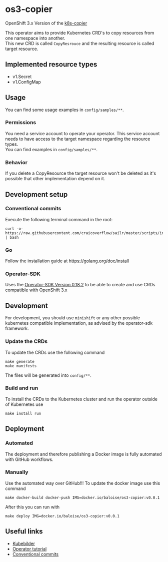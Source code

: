 # os3-copier
OpenShift 3.x Version of the [k8s-copier](https://github.com/dweber019/k8s-copier)

This operator aims to provide Kubernetes CRD's to copy resources from one namespace into another.  
This new CRD is called `CopyResrouce` and the resulting resource is called target resource.

## Implemented resource types
- v1.Secret
- v1.ConfigMap

## Usage
You can find some usage examples in `config/samples/**`.

### Permissions
You need a service account to operate your operator. This service account needs to have
access to the target namespace regarding the resource types.  
You can find examples in `config/samples/**`.

### Behavior
If you delete a CopyResource the target resource won't be deleted as it's possible that other implementation depend on it.

## Development setup
### Conventional commits
Execute the following terminal command in the root:
```
curl -o- https://raw.githubusercontent.com/craicoverflow/sailr/master/scripts/install.sh | bash
```
### Go
Follow the installation guide at https://golang.org/doc/install

### Operator-SDK
Uses the [Operator-SDK Version 0.18.2](https://github.com/operator-framework/operator-sdk/blob/v0.18.2) to be able to create and use CRDs compatible with OpenShift 3.x

## Development
For development, you should use `minishift` or any other possible kubernetes compatible implementation, as advised by the operator-sdk framework.

### Update the CRDs
To update the CRDs use the following command
```
make generate
make manifests
```
The files will be generated into `config/**`.

### Build and run
To install the CRDs to the Kubernetes cluster and run the operator outside of Kubernetes use
```
make install run
```

## Deployment
### Automated
The deployment and therefore publishing a Docker image is fully automated with GitHub workflows.

### Manually
Use the automated way over GitHub!!!
To update the docker image use this command
```
make docker-build docker-push IMG=docker.io/baloise/os3-copier:v0.0.1
```
After this you can run with
```
make deploy IMG=docker.io/baloise/os3-copier:v0.0.1
```

## Useful links
- [Kubebilder](https://book.kubebuilder.io)
- [Operator tutorial](https://sdk.operatorframework.io/docs/building-operators/golang/tutorial/)
- [Conventional commits](https://www.conventionalcommits.org/en/v1.0.0/)